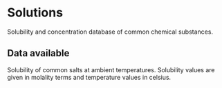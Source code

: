 # Solutions

Solubility and concentration database of common chemical substances.

## Data available

Solubility of common salts at ambient temperatures. Solubility values are given
in molality terms and temperature values in celsius.